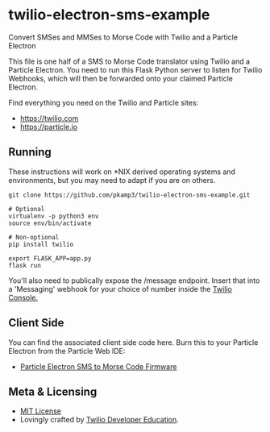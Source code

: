 # twilio-electron-sms-example

Convert SMSes and MMSes to Morse Code with Twilio and a Particle Electron

This file is one half of a SMS to Morse Code translator using Twilio and a Particle Electron.  You need to run this Flask Python server to listen for Twilio Webhooks, which will then be forwarded onto your claimed Particle Electron.

Find everything you need on the Twilio and Particle sites:

* https://twilio.com
* https://particle.io

## Running

These instructions will work on *NIX derived operating systems and environments, but you may need to adapt if you are on others.

```
git clone https://github.com/pkamp3/twilio-electron-sms-example.git

# Optional
virtualenv -p python3 env
source env/bin/activate

# Non-optional
pip install twilio

export FLASK_APP=app.py
flask run
```

You'll also need to publically expose the /message endpoint.  Insert that into a 'Messaging' webhook for your choice of number inside the [Twilio Console.](https://twilio.com/console)

## Client Side

You can find the associated client side code here.  Burn this to your Particle Electron from the Particle Web IDE:

* [Particle Electron SMS to Morse Code Firmware](https://build.particle.io/shared_apps/5931e08c07e2001a5c000eae)

## Meta & Licensing

* [MIT License](http://www.opensource.org/licenses/mit-license.html)
* Lovingly crafted by [Twilio Developer Education](https://twilio.com/docs).